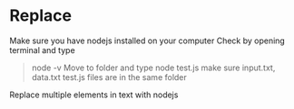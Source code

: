 # Replace
Make sure you have nodejs installed on your computer
Check by opening terminal and type
>node -v
Move to folder and type
>node test.js
make sure input.txt, data.txt test.js files are in the same folder


Replace multiple elements in text with nodejs
